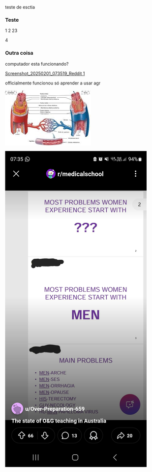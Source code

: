 teste de esctia

### Teste
1
2
23

4

### Outra coisa

computador esta funcionando?

[Screenshot_20250201_073519_Reddit 1](Assets/Attachments/Screenshot_20250201_073519_Reddit%201.jpg)

officialmente funcionou só aprender a usar agr

![images|397x238](Assets/Attachments/images.jpg)



![Screenshot_20250201_073519_Reddit 1|184x409](Assets/Attachments/Screenshot_20250201_073519_Reddit%201.jpg)